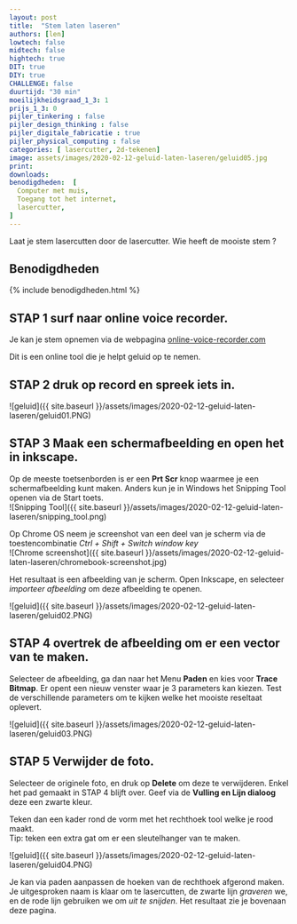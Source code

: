 ```yaml
---
layout: post
title:  "Stem laten laseren"
authors: [len]
lowtech: false
midtech: false
hightech: true
DIT: true
DIY: true
CHALLENGE: false
duurtijd: "30 min"
moeilijkheidsgraad_1_3: 1
prijs_1_3: 0
pijler_tinkering : false
pijler_design_thinking : false
pijler_digitale_fabricatie : true
pijler_physical_computing : false
categories: [ lasercutter, 2d-tekenen]
image: assets/images/2020-02-12-geluid-laten-laseren/geluid05.jpg
print: 
downloads:
benodigdheden:  [
  Computer met muis,
  Toegang tot het internet,
  lasercutter,
]
---
```

Laat je stem lasercutten door de lasercutter. Wie heeft de mooiste stem ?  

## Benodigdheden

{% include benodigdheden.html %}

## STAP 1 surf naar online voice recorder. 

Je kan je stem opnemen via de webpagina [online-voice-recorder.com](https://online-voice-recorder.com/)

Dit is een online tool die je helpt geluid op te nemen.  

## STAP 2 druk op record en spreek iets in. 

![geluid]({{ site.baseurl }}/assets/images/2020-02-12-geluid-laten-laseren/geluid01.PNG)

## STAP 3 Maak een schermafbeelding en open het in inkscape. 

Op de meeste toetsenborden is er een **Prt Scr** knop waarmee je een schermafbeelding kunt maken. Anders kun je in Windows het Snipping Tool openen via de Start toets.  
![Snipping Tool]({{ site.baseurl }}/assets/images/2020-02-12-geluid-laten-laseren/snipping_tool.png)

Op Chrome OS neem je screenshot van een deel van je scherm via de toestencombinatie *Ctrl + Shift + Switch window key*  
![Chrome screenshot]({{ site.baseurl }}/assets/images/2020-02-12-geluid-laten-laseren/chromebook-screenshot.jpg)

Het resultaat is een afbeelding van je scherm. Open Inkscape, en selecteer *importeer afbeelding* om deze afbeelding te openen.

![geluid]({{ site.baseurl }}/assets/images/2020-02-12-geluid-laten-laseren/geluid02.PNG)

## STAP 4 overtrek de afbeelding om er een vector van te maken. 

Selecteer de afbeelding, ga dan naar het Menu **Paden** en kies voor **Trace Bitmap**. Er opent een nieuw venster waar je 3 parameters kan kiezen. 
Test de verschillende parameters om te kijken welke het mooiste reseltaat oplevert. 

![geluid]({{ site.baseurl }}/assets/images/2020-02-12-geluid-laten-laseren/geluid03.PNG)


## STAP 5 Verwijder de foto. 

Selecteer de originele foto, en druk op **Delete** om deze te verwijderen. Enkel het pad gemaakt in STAP 4 blijft over. Geef via de **Vulling en Lijn dialoog** deze een zwarte kleur. 

Teken dan een kader rond de vorm met het rechthoek tool welke je rood maakt.  
Tip: teken een extra gat om er een sleutelhanger van te maken. 

![geluid]({{ site.baseurl }}/assets/images/2020-02-12-geluid-laten-laseren/geluid04.PNG) 

Je kan via paden aanpassen de hoeken van de rechthoek afgerond maken. Je uitgesproken naam is klaar om te lasercutten, de zwarte lijn *graveren* we, en de rode lijn gebruiken we om *uit te snijden*. Het resultaat zie je bovenaan deze pagina.
